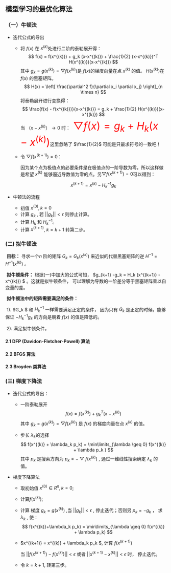 ## 模型学习的最优化算法

   ### （一）牛顿法

- 迭代公式的导出
  - 将 $f(x)​$ 在 $x^{(k)}​$ 处进行二阶的泰勒展开得：
    $$
    f(x) = f(x^{(k)})  + g_k (x-x^{(k)}) + \frac{1}{2} (x-x^{(k)})^T H(x^{(k)})(x-x^{(k)})
    $$
    其中 $g_k = g (x^{(k)})= \bigtriangledown f(x^{(k)})​$ 是 $f(x)​$ 的梯度向量在点 $x^{(k)}​$ 的值。 $H(x^{(k)})​$ 在 $f(x)​$ 的黑塞矩阵。
    $$
    H(x) = \left[ \frac{\partial^2 f}{\partial x_i \partial x_j} \right]_{n \times n}
    $$
    将泰勒展开进行变换得：
    $$
    \frac{f(x) - f(x^{(k)})}{x-x^{(k)}} = g_k + \frac{1}{2} H(x^{(k)})(x-x^{(k)})
    $$
    当 $（x-x^{(k)}） \rightarrow0$ 时：<font color=red size=6> $\bigtriangledown f(x) = g_k + H_k (x-x^{(k)})$</font>这里忽略了 $\frac{1}{2}$ 可能是只最求符号的一致吧！

  - 令 $\bigtriangledown f(x^{(k+1)})=0​$ ：

    因为某个点为极值点的必要条件是在极值点的一阶导数为零，所以这样做是希望 $x^{(k)}$ 能够逼近导数值为零的点。另$\bigtriangledown f(x^{(k+1)})=0​$  可以得到：

    $$
    x^{(k+1)} = x^{(k)} - H_k^{-1} g_k
    $$
- 牛顿法的流程

  - 初值 $x^{(0)}, k=0$
  - 计算 $g_k$ , 若 $||g_k||<\epsilon$ 则停止计算。
  - 计算 $H_k$ 和 $H_k^{-1}​$。
  - 计算 $x^{(k+1)}$, $k=k+1$ 转第二步。



### (二) 拟牛顿法

​	**目标：** 寻求一个$n$ 阶的矩阵 $G_k=G_k (x^{(k)})$ 来近似的代替黑塞矩阵的逆 $H^{-1} = H^{-1} (x^{(k)})$ 。

​       **拟牛顿条件：** 根据(一)中加大的公式可知， $g_{k+1} -g_k = H_k (x^{(k+1)} - x^{(k)}) $ 。这就是拟牛顿条件， 可以理解为导数的一阶差分等于黑塞矩阵乘以自变量的差。

​	**拟牛顿法中的矩阵需要满足的条件：**

​		1).  $G_k $ 和 $H_k^{-1}$ 一样需要满足正定的条件， 因为只有 $G_k$ 是正定的时候，能够保证 $-H_k^{-1}g_k$ 的方向是朝着 $f(x)$ 的值是降低的。

​		2). 满足拟牛顿条件， 

#### 2.1 DFP (Davidon-Fletcher-Powell) 算法 

#### 2.2 BFGS 算法

#### 2.3 Broyden 类算法



### (三) 梯度下降法

- 迭代公式的导出：	

  - 一阶泰勒展开
    $$
    f(x) = f(x^{(k)}) + g_k^T (x-x^{(k)})
    $$
    其中 $g_k = g (x^{(k)})= \bigtriangledown f(x^{(k)})$ 是 $f(x)$ 的梯度向量在点 $x^{(k)}$ 的值。

  - 步长 $\lambda_k$的选择
    $$
    f(x^{(k)} + \lambda_k p_k) = \min\limits_{\lambda \geq 0} f(x^{(k)} + \lambda p_k )
    $$
    其中 $p_k$ 是搜索方向为 $p_k = - \bigtriangledown f(x^{(k)})$ , 通过一维线性搜索确定  $\lambda_k$ 的值。

- 梯度下降算法

  - 取初始值 $x^{(0)} \in R^n, k=0$;

  - 计算$f(x^{(k)})$;

  - 计算 梯度 $g_k = g(x^{(k)})$ ,当 $||g_k||< \epsilon$ , 停止迭代；否则另 $p_k = -g_k$ ， 求 $\lambda_k$ , 使：
    $$
    f(x^{(k)}+\lambda_k p_k) = \min\limits_{\lambda \geq 0} f(x^{(k)} + \lambda p_k)
    $$

  - $x^{(k+1)} = x^{(k)} + \lambda_k p_k $, 计算 $f(x^{(k+1)})$ 

    当 $||f(x^{(k+1)}) - f(x^{(k)})||<\epsilon$ 或者 $||x^{(k+1)}-x^{(k)}||<\epsilon$ 时， 停止迭代。

  - 令 $k=k+1​$, 转第三步。

